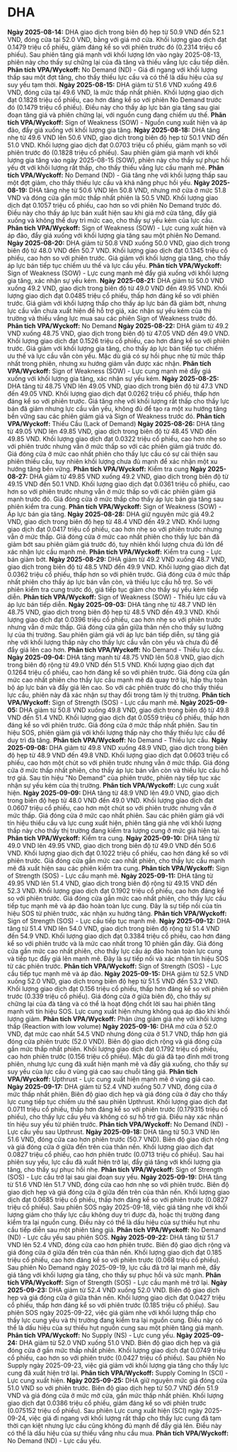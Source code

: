 # DHA

**Ngày 2025-08-14:** DHA giao dịch trong biên độ hẹp từ 50.9 VND đến 52.1 VND, đóng cửa tại 52.0 VND, bằng với giá mở cửa. Khối lượng giao dịch đạt 0.1479 triệu cổ phiếu, giảm đáng kể so với phiên trước đó (0.2314 triệu cổ phiếu). Sau phiên tăng giá mạnh với khối lượng lớn vào ngày 2025-08-13, phiên này cho thấy sự chững lại của đà tăng và thiếu vắng lực cầu tiếp diễn. **Phân tích VPA/Wyckoff:** No Demand (ND) - Giá đi ngang với khối lượng thấp sau một đợt tăng, cho thấy thiếu lực cầu và có thể là dấu hiệu của sự suy yếu tạm thời.
**Ngày 2025-08-15:** DHA giảm từ 51.6 VND xuống 49.6 VND, đóng cửa tại 49.6 VND, là mức thấp nhất phiên. Khối lượng giao dịch đạt 0.1828 triệu cổ phiếu, cao hơn đáng kể so với phiên No Demand trước đó (0.1479 triệu cổ phiếu). Điều này cho thấy áp lực bán gia tăng sau giai đoạn tăng giá và phiên chững lại, với nguồn cung đang chiếm ưu thế. **Phân tích VPA/Wyckoff:** Sign of Weakness (SOW) - Nguồn cung xuất hiện và áp đảo, đẩy giá xuống với khối lượng gia tăng.
**Ngày 2025-08-18:** DHA tăng nhẹ từ 49.6 VND lên 50.6 VND, giao dịch trong biên độ hẹp từ 50.1 VND đến 51.0 VND. Khối lượng giao dịch đạt 0.0703 triệu cổ phiếu, giảm mạnh so với phiên trước đó (0.1828 triệu cổ phiếu). Sau phiên giảm giá mạnh với khối lượng gia tăng vào ngày 2025-08-15 (SOW), phiên này cho thấy sự phục hồi yếu ớt với khối lượng rất thấp, cho thấy thiếu vắng lực cầu mạnh mẽ. **Phân tích VPA/Wyckoff:** No Demand (ND) - Giá tăng nhẹ với khối lượng thấp sau một đợt giảm, cho thấy thiếu lực cầu và khả năng phục hồi yếu.
**Ngày 2025-08-19:** DHA tăng nhẹ từ 50.6 VND lên 50.8 VND, nhưng mở cửa ở mức 51.8 VND và đóng cửa gần mức thấp nhất phiên là 50.5 VND. Khối lượng giao dịch đạt 0.1057 triệu cổ phiếu, cao hơn so với phiên No Demand trước đó. Điều này cho thấy áp lực bán xuất hiện sau khi giá mở cửa tăng, đẩy giá xuống và không thể duy trì mức cao, cho thấy sự yếu kém của lực cầu. **Phân tích VPA/Wyckoff:** Sign of Weakness (SOW) - Lực cung xuất hiện và áp đảo, đẩy giá xuống với khối lượng gia tăng sau một phiên No Demand.
**Ngày 2025-08-20:** DHA giảm từ 50.8 VND xuống 50.0 VND, giao dịch trong biên độ từ 48.0 VND đến 50.7 VND. Khối lượng giao dịch đạt 0.1345 triệu cổ phiếu, cao hơn so với phiên trước. Giá giảm với khối lượng gia tăng, cho thấy áp lực bán tiếp tục chiếm ưu thế và lực cầu yếu. **Phân tích VPA/Wyckoff:** Sign of Weakness (SOW) - Lực cung mạnh mẽ đẩy giá xuống với khối lượng gia tăng, xác nhận sự yếu kém.
**Ngày 2025-08-21:** DHA giảm từ 50.0 VND xuống 49.2 VND, giao dịch trong biên độ từ 49.0 VND đến 49.95 VND. Khối lượng giao dịch đạt 0.0485 triệu cổ phiếu, thấp hơn đáng kể so với phiên trước. Giá giảm với khối lượng thấp cho thấy áp lực bán đã giảm bớt, nhưng lực cầu vẫn chưa xuất hiện để hỗ trợ giá, xác nhận sự yếu kém của thị trường và thiếu vắng lực mua sau các phiên Sign of Weakness trước đó. **Phân tích VPA/Wyckoff:** No Demand
**Ngày 2025-08-22:** DHA giảm từ 49.2 VND xuống 48.75 VND, giao dịch trong biên độ từ 47.05 VND đến 49.0 VND. Khối lượng giao dịch đạt 0.1526 triệu cổ phiếu, cao hơn đáng kể so với phiên trước. Giá giảm với khối lượng gia tăng, cho thấy áp lực bán tiếp tục chiếm ưu thế và lực cầu vẫn còn yếu. Mặc dù giá có sự hồi phục nhẹ từ mức thấp nhất trong phiên, nhưng xu hướng giảm vẫn được xác nhận. **Phân tích VPA/Wyckoff:** Sign of Weakness (SOW) - Lực cung mạnh mẽ đẩy giá xuống với khối lượng gia tăng, xác nhận sự yếu kém.
**Ngày 2025-08-25:** DHA tăng từ 48.75 VND lên 49.05 VND, giao dịch trong biên độ từ 47.3 VND đến 49.05 VND. Khối lượng giao dịch đạt 0.0262 triệu cổ phiếu, thấp hơn đáng kể so với phiên trước. Giá tăng nhẹ với khối lượng rất thấp cho thấy lực bán đã giảm nhưng lực cầu vẫn yếu, không đủ để tạo ra một xu hướng tăng bền vững sau các phiên giảm giá và Sign of Weakness trước đó. **Phân tích VPA/Wyckoff:** Thiếu Cầu (Lack of Demand)
**Ngày 2025-08-26:** DHA tăng từ 49.05 VND lên 49.85 VND, giao dịch trong biên độ từ 48.45 VND đến 49.85 VND. Khối lượng giao dịch đạt 0.0322 triệu cổ phiếu, cao hơn nhẹ so với phiên trước nhưng vẫn ở mức thấp so với các phiên giảm giá trước đó. Giá đóng cửa ở mức cao nhất phiên cho thấy lực cầu có sự cải thiện sau phiên thiếu cầu, tuy nhiên khối lượng chưa đủ mạnh để xác nhận một xu hướng tăng bền vững. **Phân tích VPA/Wyckoff:** Kiểm tra cung
**Ngày 2025-08-27:** DHA giảm từ 49.85 VND xuống 49.2 VND, giao dịch trong biên độ từ 49.15 VND đến 50.1 VND. Khối lượng giao dịch đạt 0.0361 triệu cổ phiếu, cao hơn so với phiên trước nhưng vẫn ở mức thấp so với các phiên giảm giá mạnh trước đó. Giá đóng cửa ở mức thấp cho thấy áp lực bán gia tăng sau phiên kiểm tra cung. **Phân tích VPA/Wyckoff:** Sign of Weakness (SOW) - Áp lực bán gia tăng.
**Ngày 2025-08-28:** DHA giữ nguyên mức giá 49.2 VND, giao dịch trong biên độ hẹp từ 48.4 VND đến 49.2 VND. Khối lượng giao dịch đạt 0.0417 triệu cổ phiếu, cao hơn nhẹ so với phiên trước nhưng vẫn ở mức thấp. Giá đóng cửa ở mức cao nhất phiên cho thấy lực bán đã giảm bớt sau phiên giảm giá trước đó, tuy nhiên khối lượng chưa đủ lớn để xác nhận lực cầu mạnh mẽ. **Phân tích VPA/Wyckoff:** Kiểm tra cung - Lực bán giảm bớt.
**Ngày 2025-08-29:** DHA giảm từ 49.2 VND xuống 48.7 VND, giao dịch trong biên độ từ 48.5 VND đến 49.9 VND. Khối lượng giao dịch đạt 0.0362 triệu cổ phiếu, thấp hơn so với phiên trước. Giá đóng cửa ở mức thấp nhất phiên cho thấy áp lực bán vẫn còn, và thiếu lực cầu hỗ trợ. So với phiên kiểm tra cung trước đó, giá tiếp tục giảm cho thấy sự yếu kém tiếp diễn. **Phân tích VPA/Wyckoff:** Sign of Weakness (SOW) - Thiếu lực cầu và áp lực bán tiếp diễn.
**Ngày 2025-09-03:** DHA tăng nhẹ từ 48.7 VND lên 48.75 VND, giao dịch trong biên độ hẹp từ 48.5 VND đến 49.3 VND. Khối lượng giao dịch đạt 0.0396 triệu cổ phiếu, cao hơn nhẹ so với phiên trước nhưng vẫn ở mức thấp. Giá đóng cửa gần giữa thân nến cho thấy sự lưỡng lự của thị trường. Sau phiên giảm giá với áp lực bán tiếp diễn, sự tăng giá nhẹ với khối lượng thấp này cho thấy lực cầu vẫn còn yếu và chưa đủ để đẩy giá lên cao hơn. **Phân tích VPA/Wyckoff:** No Demand - Thiếu lực cầu.
**Ngày 2025-09-04:** DHA tăng mạnh từ 48.75 VND lên 50.8 VND, giao dịch trong biên độ rộng từ 49.0 VND đến 51.5 VND. Khối lượng giao dịch đạt 0.1264 triệu cổ phiếu, cao hơn đáng kể so với phiên trước. Giá đóng cửa gần mức cao nhất phiên cho thấy lực cầu mạnh mẽ đã quay trở lại, hấp thụ toàn bộ áp lực bán và đẩy giá lên cao. So với các phiên trước đó cho thấy thiếu lực cầu, phiên này đã xác nhận sự thay đổi trong tâm lý thị trường. **Phân tích VPA/Wyckoff:** Sign of Strength (SOS) - Lực cầu mạnh mẽ.
**Ngày 2025-09-05:** DHA giảm từ 50.8 VND xuống 49.8 VND, giao dịch trong biên độ từ 49.8 VND đến 51.4 VND. Khối lượng giao dịch đạt 0.0559 triệu cổ phiếu, thấp hơn đáng kể so với phiên trước. Giá đóng cửa ở mức thấp nhất phiên. Sau tín hiệu SOS, phiên giảm giá với khối lượng thấp này cho thấy thiếu lực cầu để duy trì đà tăng. **Phân tích VPA/Wyckoff:** No Demand - Thiếu lực cầu.
**Ngày 2025-09-08:** DHA giảm từ 49.8 VND xuống 48.9 VND, giao dịch trong biên độ hẹp từ 48.9 VND đến 49.8 VND. Khối lượng giao dịch đạt 0.0603 triệu cổ phiếu, cao hơn một chút so với phiên trước nhưng vẫn ở mức thấp. Giá đóng cửa ở mức thấp nhất phiên, cho thấy áp lực bán vẫn còn và thiếu lực cầu hỗ trợ giá. Sau tín hiệu "No Demand" của phiên trước, phiên này tiếp tục xác nhận sự yếu kém của thị trường. **Phân tích VPA/Wyckoff:** Lực cung xuất hiện.
**Ngày 2025-09-09:** DHA tăng từ 48.9 VND lên 49.0 VND, giao dịch trong biên độ hẹp từ 48.0 VND đến 49.0 VND. Khối lượng giao dịch đạt 0.0607 triệu cổ phiếu, cao hơn một chút so với phiên trước nhưng vẫn ở mức thấp. Giá đóng cửa ở mức cao nhất phiên. Sau các phiên giảm giá với tín hiệu thiếu cầu và lực cung xuất hiện, phiên tăng giá nhẹ với khối lượng thấp này cho thấy thị trường đang kiểm tra lượng cung ở mức giá hiện tại. **Phân tích VPA/Wyckoff:** Kiểm tra cung.
**Ngày 2025-09-10:** DHA tăng từ 49.0 VND lên 49.95 VND, giao dịch trong biên độ từ 49.0 VND đến 50.6 VND. Khối lượng giao dịch đạt 0.1022 triệu cổ phiếu, cao hơn đáng kể so với phiên trước. Giá đóng cửa gần mức cao nhất phiên, cho thấy lực cầu mạnh mẽ đã xuất hiện sau các phiên kiểm tra cung. **Phân tích VPA/Wyckoff:** Sign of Strength (SOS) - Lực cầu mạnh mẽ.
**Ngày 2025-09-11:** DHA tăng từ 49.95 VND lên 51.4 VND, giao dịch trong biên độ rộng từ 49.15 VND đến 52.3 VND. Khối lượng giao dịch đạt 0.1902 triệu cổ phiếu, cao hơn đáng kể so với phiên trước. Giá đóng cửa gần mức cao nhất phiên, cho thấy lực cầu tiếp tục mạnh mẽ và áp đảo hoàn toàn lực cung. Đây là sự tiếp nối của tín hiệu SOS từ phiên trước, xác nhận xu hướng tăng. **Phân tích VPA/Wyckoff:** Sign of Strength (SOS) - Lực cầu tiếp tục mạnh mẽ.
**Ngày 2025-09-12:** DHA tăng từ 51.4 VND lên 54.0 VND, giao dịch trong biên độ rộng từ 51.4 VND đến 54.9 VND. Khối lượng giao dịch đạt 0.3384 triệu cổ phiếu, cao hơn đáng kể so với phiên trước và là mức cao nhất trong 10 phiên gần đây. Giá đóng cửa gần mức cao nhất phiên, cho thấy lực cầu áp đảo hoàn toàn lực cung và tiếp tục đẩy giá lên mạnh mẽ. Đây là sự tiếp nối và xác nhận tín hiệu SOS từ các phiên trước. **Phân tích VPA/Wyckoff:** Sign of Strength (SOS) - Lực cầu tiếp tục mạnh mẽ và áp đảo.
**Ngày 2025-09-15:** DHA giảm từ 52.5 VND xuống 52.0 VND, giao dịch trong biên độ hẹp từ 51.5 VND đến 53.2 VND. Khối lượng giao dịch đạt 0.156 triệu cổ phiếu, thấp hơn đáng kể so với phiên trước (0.339 triệu cổ phiếu). Giá đóng cửa ở giữa biên độ, cho thấy sự chững lại của đà tăng và có thể là hoạt động chốt lời sau hai phiên tăng mạnh với tín hiệu SOS. Lực cung xuất hiện nhưng không quá áp đảo khi khối lượng giảm. **Phân tích VPA/Wyckoff:** Phản ứng giảm giá nhẹ với khối lượng thấp (Reaction with low volume)
**Ngày 2025-09-16:** DHA mở cửa ở 52.0 VND, đạt mức cao nhất 54.5 VND nhưng đóng cửa ở 51.7 VND, thấp hơn giá đóng cửa phiên trước (52.0 VND). Biên độ giao dịch rộng và giá đóng cửa gần mức thấp nhất phiên. Khối lượng giao dịch đạt 0.1792 triệu cổ phiếu, cao hơn phiên trước (0.156 triệu cổ phiếu). Mặc dù giá đã tạo đỉnh mới trong phiên, nhưng lực cung đã xuất hiện mạnh mẽ và đẩy giá xuống, cho thấy sự suy yếu của lực cầu ở vùng giá cao sau chuỗi tăng giá. **Phân tích VPA/Wyckoff:** Upthrust - Lực cung xuất hiện mạnh mẽ ở vùng giá cao.
**Ngày 2025-09-17:** DHA giảm từ 52.4 VND xuống 50.7 VND, đóng cửa ở mức thấp nhất phiên. Biên độ giao dịch hẹp và giá đóng cửa ở đáy cho thấy lực cung tiếp tục chiếm ưu thế sau phiên Upthrust. Khối lượng giao dịch đạt 0.0711 triệu cổ phiếu, thấp hơn đáng kể so với phiên trước (0.179315 triệu cổ phiếu), cho thấy lực cầu yếu và không có sự hỗ trợ giá. Điều này xác nhận tín hiệu suy yếu từ phiên trước. **Phân tích VPA/Wyckoff:** No Demand (ND) - Lực cầu yếu sau Upthrust.
**Ngày 2025-09-18:** DHA tăng từ 50.3 VND lên 51.6 VND, đóng cửa cao hơn phiên trước (50.7 VND). Biên độ giao dịch rộng và giá đóng cửa ở giữa đến trên của thân nến. Khối lượng giao dịch đạt 0.0827 triệu cổ phiếu, cao hơn phiên trước (0.0713 triệu cổ phiếu). Sau hai phiên suy yếu, lực cầu đã xuất hiện trở lại, đẩy giá tăng với khối lượng gia tăng, cho thấy sự phục hồi nhẹ. **Phân tích VPA/Wyckoff:** Sign of Strength (SOS) - Lực cầu trở lại sau giai đoạn suy yếu.
**Ngày 2025-09-19:** DHA tăng từ 51.6 VND lên 51.7 VND, đóng cửa cao hơn nhẹ so với phiên trước. Biên độ giao dịch hẹp và giá đóng cửa ở giữa đến trên của thân nến. Khối lượng giao dịch đạt 0.0685 triệu cổ phiếu, thấp hơn đáng kể so với phiên trước (0.0827 triệu cổ phiếu). Sau phiên SOS ngày 2025-09-18, việc giá tăng nhẹ với khối lượng giảm cho thấy lực cầu không duy trì được đà, hoặc thị trường đang kiểm tra lại nguồn cung. Điều này có thể là dấu hiệu của sự thiếu hụt nhu cầu tiếp diễn sau một phiên tăng giá. **Phân tích VPA/Wyckoff:** No Demand (ND) - Lực cầu yếu sau phiên SOS.
**Ngày 2025-09-22:** DHA tăng từ 51.7 VND lên 52.4 VND, đóng cửa cao hơn phiên trước. Biên độ giao dịch rộng và giá đóng cửa ở giữa đến trên của thân nến. Khối lượng giao dịch đạt 0.185 triệu cổ phiếu, cao hơn đáng kể so với phiên trước (0.068 triệu cổ phiếu). Sau phiên No Demand ngày 2025-09-19, lực cầu đã trở lại mạnh mẽ, đẩy giá tăng với khối lượng gia tăng, cho thấy sự phục hồi và sức mạnh. **Phân tích VPA/Wyckoff:** Sign of Strength (SOS) - Lực cầu mạnh mẽ trở lại.
**Ngày 2025-09-23:** DHA giảm từ 52.4 VND xuống 52.0 VND. Biên độ giao dịch hẹp và giá đóng cửa ở giữa thân nến. Khối lượng giao dịch đạt 0.0427 triệu cổ phiếu, thấp hơn đáng kể so với phiên trước (0.185 triệu cổ phiếu). Sau phiên SOS ngày 2025-09-22, việc giá giảm nhẹ với khối lượng thấp cho thấy lực cung yếu và thị trường đang kiểm tra lại nguồn cung. Điều này có thể là dấu hiệu của sự thiếu hụt nguồn cung sau một phiên tăng giá mạnh. **Phân tích VPA/Wyckoff:** No Supply (NS) - Lực cung yếu.
**Ngày 2025-09-24:** DHA giảm từ 52.0 VND xuống 51.0 VND. Biên độ giao dịch hẹp và giá đóng cửa ở gần mức thấp nhất phiên. Khối lượng giao dịch đạt 0.0749 triệu cổ phiếu, cao hơn so với phiên trước (0.0427 triệu cổ phiếu). Sau phiên No Supply ngày 2025-09-23, việc giá giảm với khối lượng gia tăng cho thấy lực cung đã xuất hiện trở lại. **Phân tích VPA/Wyckoff:** Supply Coming In (SCI) - Lực cung xuất hiện.
**Ngày 2025-09-25:** DHA giữ nguyên mức giá đóng cửa 51.0 VND so với phiên trước. Biên độ giao dịch hẹp từ 50.7 VND đến 51.9 VND và giá đóng cửa ở mức mở cửa, gần mức thấp nhất phiên. Khối lượng giao dịch đạt 0.0386 triệu cổ phiếu, giảm đáng kể so với phiên trước (0.075152 triệu cổ phiếu). Sau phiên Lực cung xuất hiện (SCI) ngày 2025-09-24, việc giá đi ngang với khối lượng rất thấp cho thấy lực cung đã tạm thời cạn kiệt nhưng lực cầu cũng không đủ mạnh để đẩy giá lên. Điều này có thể là dấu hiệu của sự thiếu vắng nhu cầu mua. **Phân tích VPA/Wyckoff:** No Demand (ND) - Lực cầu yếu.
